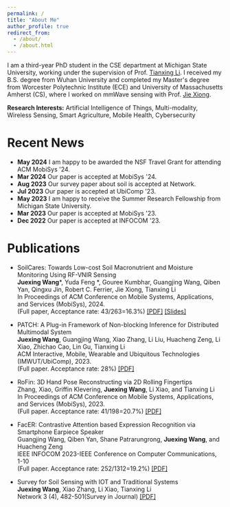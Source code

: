 ```yaml
---
permalink: /
title: "About Me"
author_profile: true
redirect_from: 
  - /about/
  - /about.html
---
```

I am a third-year PhD student in the CSE department at Michigan State University, working under the supervision of Prof. [Tianxing Li](https://www.cse.msu.edu/~litianx2/). I received my B.S. degree from Wuhan University and completed my Master's degree from Worcester Polytechnic Institute (ECE) and University of Massachusetts Amherst (CS), where I worked on mmWave sensing with Prof. [Jie Xiong](https://people.cs.umass.edu/~jxiong/).


**Research Interests:** Artificial Intelligence of Things, Multi-modality, Wireless Sensing, Smart Agriculture, Mobile Health, Cybersecurity

Recent News
======
* **May 2024**  I am happy to be awarded the NSF Travel Grant for attending ACM MobiSys '24.
* **Mar 2024**  Our paper is accepted at MobiSys '24.
* **Aug 2023**  Our survey paper about soil is accepted at Network.
* **Jul  2023**  Our paper is accepted at UbiComp '23.
* **May 2023**  I am happy to receive the Summer Research Fellowship from Michigan State University.
* **Mar 2023**  Our paper is accepted at MobiSys '23.
* **Dec 2022**  Our paper is accepted at INFOCOM '23.
  
Publications
======
* SoilCares: Towards Low-cost Soil Macronutrient and Moisture Monitoring Using RF-VNIR Sensing  
  __Juexing Wang__*, Yuda Feng *, Gouree Kumbhar, Guangjing Wang, Qiben Yan, Qingxu Jin, Robert C. Ferrier, Jie Xiong, Tianxing Li   
  In Proceedings of ACM Conference on Mobile Systems, Applications, and Services (MobiSys), 2024.  
  (Full paper, Acceptance rate: 43/263=16.3%)  [[PDF]](https://juexingwang.github.io/files/SoilCares.pdf) [[Slides]](https://1drv.ms/p/s!AmvAVxfghNC_yDEt9EDSlygR-TLl?e=6pg62p)

* PATCH: A Plug-in Framework of Non-blocking Inference for Distributed Multimodal System  
  **Juexing Wang**, Guangjing Wang, Xiao Zhang, Li Liu, Huacheng Zeng, Li Xiao, Zhichao Cao, Lin Gu, Tianxing Li  
  ACM Interactive, Mobile, Wearable and Ubiquitous Technologies (IMWUT/UbiComp), 2023.  
  (Full paper. Acceptance rate: 28%) [[PDF]](https://juexingwang.github.io/files/PATCH.pdf)
 

* RoFin: 3D Hand Pose Reconstructing via 2D Rolling Fingertips  
  Zhang, Xiao, Griffin Klevering, **Juexing Wang**, Li Xiao, and Tianxing Li  
  In Proceedings of ACM Conference on Mobile Systems, Applications, and Services (MobiSys), 2023.  
  (Full paper. Acceptance rate: 41/198=20.7%) [[PDF]](https://juexingwang.github.io/files/RoFin.pdf)
  
* FacER: Contrastive Attention based Expression Recognition via Smartphone Earpiece Speaker  
  Guangjing Wang, Qiben Yan, Shane Patrarungrong, **Juexing Wang**, and Huacheng Zeng  
  IEEE INFOCOM 2023-IEEE Conference on Computer Communications, 1-10  
  (Full paper. Acceptance rate: 252/1312=19.2%) [[PDF]](https://juexingwang.github.io/files/FacER.pdf)

* Survey for Soil Sensing with IOT and Traditional Systems  
  **Juexing Wang**, Xiao Zhang, Li Xiao, Tianxing Li  
  Network 3 (4), 482-501(Survey in Journal) [[PDF]](https://juexingwang.github.io/files/Soil_survey.pdf)




